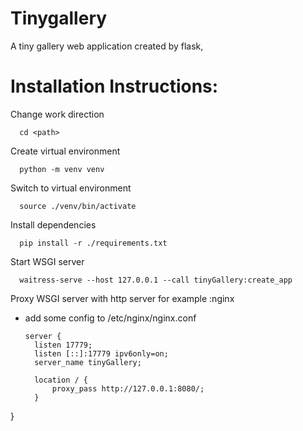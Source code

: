# Tinygallery
A tiny gallery web application created by flask, 

# Installation Instructions:

Change work direction
```
  cd <path>
```

Create virtual environment
```
  python -m venv venv
```

Switch to virtual environment
```
  source ./venv/bin/activate
```

Install dependencies
```
  pip install -r ./requirements.txt
 ```
 
Start WSGI server
```
  waitress-serve --host 127.0.0.1 --call tinyGallery:create_app
```

Proxy WSGI server with http server for example :nginx

* add some config to /etc/nginx/nginx.conf
  ```
  server {
    listen 17779;
    listen [::]:17779 ipv6only=on;
    server_name tinyGallery;
        
    location / {
        proxy_pass http://127.0.0.1:8080/;
    }
}
```
